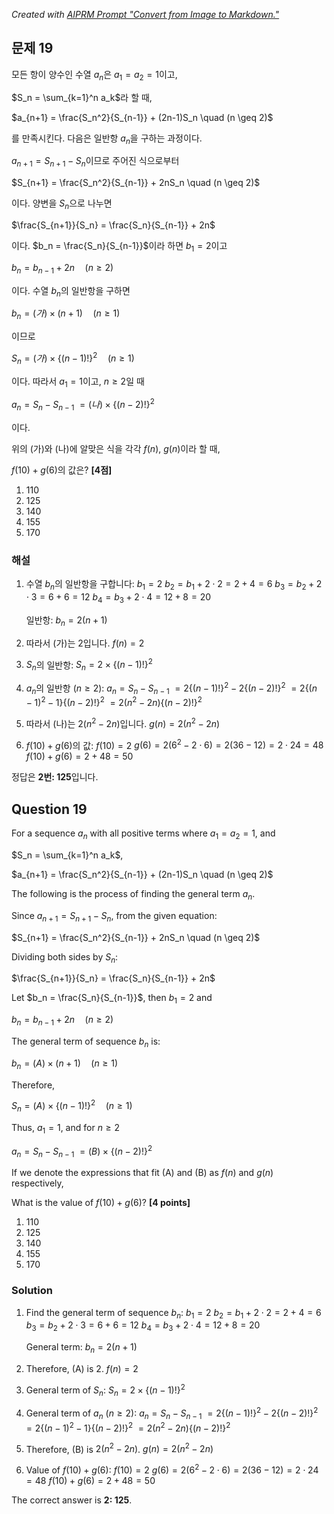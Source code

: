 _Created with [AIPRM Prompt "Convert from Image to Markdown."](https://www.aiprm.com/prompts/seo/products/1988709677559205888/)_

## 문제 19

모든 항이 양수인 수열 ${a_n}$은 $a_1 = a_2 = 1$이고,

$S_n = \sum_{k=1}^n a_k$라 할 때,

$a_{n+1} = \frac{S_n^2}{S_{n-1}} + (2n-1)S_n \quad (n \geq 2)$

를 만족시킨다. 다음은 일반항 $a_n$을 구하는 과정이다.

$a_{n+1} = S_{n+1} - S_n$이므로 주어진 식으로부터

$S_{n+1} = \frac{S_n^2}{S_{n-1}} + 2nS_n \quad (n \geq 2)$

이다. 양변을 $S_n$으로 나누면

$\frac{S_{n+1}}{S_n} = \frac{S_n}{S_{n-1}} + 2n$

이다. $b_n = \frac{S_n}{S_{n-1}}$이라 하면 $b_1 = 2$이고

$b_n = b_{n-1} + 2n \quad (n \geq 2)$

이다. 수열 ${b_n}$의 일반항을 구하면

$b_n = (가) \times (n+1) \quad (n \geq 1)$

이므로

$S_n = (가) \times \{(n-1)!\}^2 \quad (n \geq 1)$

이다. 따라서 $a_1 = 1$이고, $n \geq 2$일 때

$a_n = S_n - S_{n-1}$
$= (나) \times \{(n-2)!\}^2$

이다.

위의 (가)와 (나)에 알맞은 식을 각각 $f(n)$, $g(n)$이라 할 때,

$f(10) + g(6)$의 값은? **[4점]**

1. 110
2. 125
3. 140
4. 155
5. 170

### 해설

1) 수열 $b_n$의 일반항을 구합니다:
   $b_1 = 2$
   $b_2 = b_1 + 2 \cdot 2 = 2 + 4 = 6$
   $b_3 = b_2 + 2 \cdot 3 = 6 + 6 = 12$
   $b_4 = b_3 + 2 \cdot 4 = 12 + 8 = 20$
   
   일반항: $b_n = 2(n+1)$

2) 따라서 (가)는 2입니다. $f(n) = 2$

3) $S_n$의 일반항:
   $S_n = 2 \times \{(n-1)!\}^2$

4) $a_n$의 일반항 ($n \geq 2$):
   $a_n = S_n - S_{n-1}$
   $= 2\{(n-1)!\}^2 - 2\{(n-2)!\}^2$
   $= 2\{(n-1)^2 - 1\}\{(n-2)!\}^2$
   $= 2(n^2 - 2n)\{(n-2)!\}^2$

5) 따라서 (나)는 $2(n^2 - 2n)$입니다. $g(n) = 2(n^2 - 2n)$

6) $f(10) + g(6)$의 값:
   $f(10) = 2$
   $g(6) = 2(6^2 - 2 \cdot 6) = 2(36 - 12) = 2 \cdot 24 = 48$
   $f(10) + g(6) = 2 + 48 = 50$

정답은 **2번: 125**입니다.

## Question 19

For a sequence ${a_n}$ with all positive terms where $a_1 = a_2 = 1$, and

$S_n = \sum_{k=1}^n a_k$,

$a_{n+1} = \frac{S_n^2}{S_{n-1}} + (2n-1)S_n \quad (n \geq 2)$

The following is the process of finding the general term $a_n$.

Since $a_{n+1} = S_{n+1} - S_n$, from the given equation:

$S_{n+1} = \frac{S_n^2}{S_{n-1}} + 2nS_n \quad (n \geq 2)$

Dividing both sides by $S_n$:

$\frac{S_{n+1}}{S_n} = \frac{S_n}{S_{n-1}} + 2n$

Let $b_n = \frac{S_n}{S_{n-1}}$, then $b_1 = 2$ and

$b_n = b_{n-1} + 2n \quad (n \geq 2)$

The general term of sequence ${b_n}$ is:

$b_n = (A) \times (n+1) \quad (n \geq 1)$

Therefore,

$S_n = (A) \times \{(n-1)!\}^2 \quad (n \geq 1)$

Thus, $a_1 = 1$, and for $n \geq 2$

$a_n = S_n - S_{n-1}$
$= (B) \times \{(n-2)!\}^2$

If we denote the expressions that fit (A) and (B) as $f(n)$ and $g(n)$ respectively,

What is the value of $f(10) + g(6)$? **[4 points]**

1. 110
2. 125
3. 140
4. 155
5. 170

### Solution

1) Find the general term of sequence $b_n$:
   $b_1 = 2$
   $b_2 = b_1 + 2 \cdot 2 = 2 + 4 = 6$
   $b_3 = b_2 + 2 \cdot 3 = 6 + 6 = 12$
   $b_4 = b_3 + 2 \cdot 4 = 12 + 8 = 20$
   
   General term: $b_n = 2(n+1)$

2) Therefore, (A) is 2. $f(n) = 2$

3) General term of $S_n$:
   $S_n = 2 \times \{(n-1)!\}^2$

4) General term of $a_n$ ($n \geq 2$):
   $a_n = S_n - S_{n-1}$
   $= 2\{(n-1)!\}^2 - 2\{(n-2)!\}^2$
   $= 2\{(n-1)^2 - 1\}\{(n-2)!\}^2$
   $= 2(n^2 - 2n)\{(n-2)!\}^2$

5) Therefore, (B) is $2(n^2 - 2n)$. $g(n) = 2(n^2 - 2n)$

6) Value of $f(10) + g(6)$:
   $f(10) = 2$
   $g(6) = 2(6^2 - 2 \cdot 6) = 2(36 - 12) = 2 \cdot 24 = 48$
   $f(10) + g(6) = 2 + 48 = 50$

The correct answer is **2: 125**.